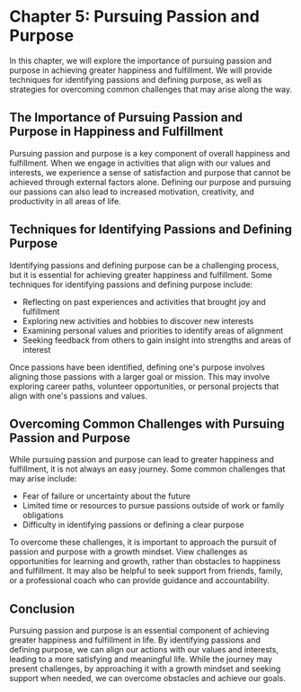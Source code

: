 Chapter 5: Pursuing Passion and Purpose
=======================================

In this chapter, we will explore the importance of pursuing passion and purpose in achieving greater happiness and fulfillment. We will provide techniques for identifying passions and defining purpose, as well as strategies for overcoming common challenges that may arise along the way.

The Importance of Pursuing Passion and Purpose in Happiness and Fulfillment
---------------------------------------------------------------------------

Pursuing passion and purpose is a key component of overall happiness and fulfillment. When we engage in activities that align with our values and interests, we experience a sense of satisfaction and purpose that cannot be achieved through external factors alone. Defining our purpose and pursuing our passions can also lead to increased motivation, creativity, and productivity in all areas of life.

Techniques for Identifying Passions and Defining Purpose
--------------------------------------------------------

Identifying passions and defining purpose can be a challenging process, but it is essential for achieving greater happiness and fulfillment. Some techniques for identifying passions and defining purpose include:

* Reflecting on past experiences and activities that brought joy and fulfillment
* Exploring new activities and hobbies to discover new interests
* Examining personal values and priorities to identify areas of alignment
* Seeking feedback from others to gain insight into strengths and areas of interest

Once passions have been identified, defining one's purpose involves aligning those passions with a larger goal or mission. This may involve exploring career paths, volunteer opportunities, or personal projects that align with one's passions and values.

Overcoming Common Challenges with Pursuing Passion and Purpose
--------------------------------------------------------------

While pursuing passion and purpose can lead to greater happiness and fulfillment, it is not always an easy journey. Some common challenges that may arise include:

* Fear of failure or uncertainty about the future
* Limited time or resources to pursue passions outside of work or family obligations
* Difficulty in identifying passions or defining a clear purpose

To overcome these challenges, it is important to approach the pursuit of passion and purpose with a growth mindset. View challenges as opportunities for learning and growth, rather than obstacles to happiness and fulfillment. It may also be helpful to seek support from friends, family, or a professional coach who can provide guidance and accountability.

Conclusion
----------

Pursuing passion and purpose is an essential component of achieving greater happiness and fulfillment in life. By identifying passions and defining purpose, we can align our actions with our values and interests, leading to a more satisfying and meaningful life. While the journey may present challenges, by approaching it with a growth mindset and seeking support when needed, we can overcome obstacles and achieve our goals.

